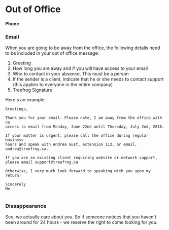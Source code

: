 # Out of Office

#### Phone

### Email

When you are going to be away from the office, the following details need to be included in your out of office message:

1. Greeting
2. How long you are away and if you will have access to your email
3. Who to contact in your absence. This must be a person
4. If the sender is a client, indicate that he or she needs to contact support (this applies to everyone in the entire company)
5. Treefrog Signature

Here's an example:

```
Greetings,

Thank you for your email. Please note, I am away from the office with no
access to email from Monday, June 22nd until Thursday, July 2nd, 2016.

If your matter is urgent, please call the office during regular business
hours and speak with Andrea Gust, extension 113, or email, andrea@treefrog.ca.

If you are an existing client requiring website or network support, 
please email support@treefrog.ca

Otherwise, I very much look forward to speaking with you upon my return!

Sincerely
Me


```

### Dissappearance

See, we actually care about you. So if someone notices that you haven't been around for 24 hours - we reserve the right to come looking for you.



